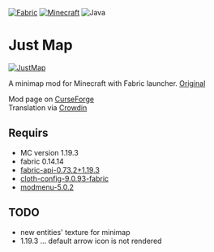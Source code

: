 [![Fabric](https://img.shields.io/badge/Mod_Loader-Fabric-blue)](https://fabricmc.net/)
[![Minecraft](https://img.shields.io/badge/Minecraft-1.19.3-green)](https://www.minecraft.net/)
![Java](https://img.shields.io/badge/Java-17-b07219)

# Just Map

[![JustMap](src/main/resources/assets/justmap/icon.png)](https://github.com/Bulldog83/JustMap)

A minimap mod for Minecraft with Fabric launcher. [Original](https://github.com/Bulldog83/JustMap)

Mod page on [CurseForge](https://www.curseforge.com/minecraft/mc-mods/just-map) \
Translation via [Crowdin](https://crowdin.com/project/justmap)

## Requirs

 * MC version 1.19.3
 * fabric 0.14.14
 * [fabric-api-0.73.2+1.19.3](https://www.curseforge.com/minecraft/mc-mods/fabric-api)
 * [cloth-config-9.0.93-fabric](https://www.curseforge.com/minecraft/mc-mods/cloth-config)
 * [modmenu-5.0.2](https://www.curseforge.com/minecraft/mc-mods/modmenu)

## TODO

 * new entities' texture for minimap
 * 1.19.3 ... default arrow icon is not rendered